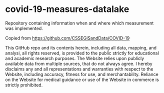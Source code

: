 # covid-19-measures-datalake
Repository containing information when and where which measurement was implemented.

Copied from https://github.com/CSSEGISandData/COVID-19

This GitHub repo and its contents herein, including all data, mapping, and analysi, all rights reserved, is provided to the public strictly for educational and academic research purposes. The Website relies upon publicly available data from multiple sources, that do not always agree. I hereby disclaims any and all representations and warranties with respect to the Website, including accuracy, fitness for use, and merchantability. Reliance on the Website for medical guidance or use of the Website in commerce is strictly prohibited.
